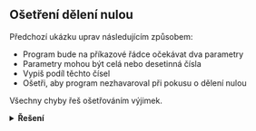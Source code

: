 ## Ošetření dělení nulou

Předchozí ukázku uprav následujícím způsobem:

- Program bude na příkazové řádce očekávat dva parametry
- Parametry mohou být celá nebo desetinná čísla
- Vypiš podíl těchto čísel
- Ošetři, aby program nezhavaroval při pokusu o dělení nulou

Všechny chyby řeš ošetřováním výjimek.

<details>
<summary><b>Řešení</b></summary>

```python
import sys

try:
    prvni_cislo = float(sys.argv[1])
    druhe_cislo = float(sys.argv[2])
    print(f'Zadány parametry: {prvni_cislo} a {druhe_cislo}')
    vysledek = prvni_cislo // druhe_cislo
    print(f'vysledek je {vysledek}')
except IndexError:
    print('Zadej dva parametry na příkazovou řádku!')
except ValueError:
    print('Zadej číslo jako parametr na příkazovou řádku!')
except ZeroDivisionError:
    print('Nesmíš dělit nulou.')
```

</details>
